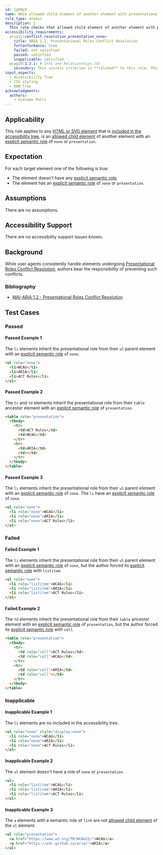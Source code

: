 ```yaml
---
id: 1g88p9
name: ARIA allowed child element of another element with presentational role
rule_type: atomic
description: |
  This rule checks that allowed child element of another element with presentational role does not cause presentational roles conflicts
accessibility_requirements:
  aria12:conflict_resolution_presentation_none:
    title: ARIA 1.2, Presentational Roles Conflict Resolution
    forConformance: true
    failed: not satisfied
    passed: satisfied
    inapplicable: satisfied
  wcag20:1.3.1: # Info and Relationships (A)
    secondary: This success criterion is **related** to this rule. This is because ancestor elements assigned a presentational role with semantic allowed child elements may prevents assistive technologies to convey relationship details, potentially leading to WCAG violations. Some of the examples that either pass or fail overlap with this success criterion.
input_aspects:
  - Accessibility Tree
  - CSS styling
  - DOM Tree
acknowledgments:
  authors:
    - Giacomo Petri
---
```


## Applicability

This rule applies to any [HTML or SVG element][] that is [included in the accessibility tree][], is an [allowed child element](https://w3c.github.io/aria/#mustContain) of another element with an [explicit semantic role][] of `none` or `presentation`.

## Expectation

For each target element one of the following is true:
- The element doesn't have any [explicit semantic role][];
- The element has an [explicit semantic role][] of `none` or `presentation`.

## Assumptions

There are no assumptions.

## Accessibility Support

There are no accessibility support issues known.

## Background

While user agents consistently handle elements undergoing [Presentational Roles Conflict Resolution][], authors bear the responsibility of preventing such conflicts.

### Bibliography

- [WAI-ARIA 1.2 - Presentational Roles Conflict Resolution][Presentational Roles Conflict Resolution]

## Test Cases

### Passed

#### Passed Example 1

The `li` elements inherit the presentational role from their `ul` parent element with an [explicit semantic role][] of `none`.

```html
<ul role="none">
  <li>WCAG</li>
  <li>ARIA</li>
  <li>ACT Rules</li>
</ul>
```

#### Passed Example 2

The `tr` and `td` elements inherit the presentational role from their `table` ancestor element with an [explicit semantic role][] of `presentation`.

```html
<table role="presentation">
  <tbody>
    <tr>
      <td>ACT Rules</td>
      <td>WCAG</td>
    </tr>
    <tr>
      <td>ARIA</td>
      <td></td>
    </tr>
  </tbody>
</table>
```

#### Passed Example 3

The `li` elements inherit the presentational role from their `ul` parent element with an [explicit semantic role][] of `none`. The `li` have an [explicit semantic role][] of `none`.

```html
<ul role="none">
  <li role="none">WCAG</li>
  <li role="none">ARIA</li>
  <li role="none">ACT Rules</li>
</ul>
```

### Failed

#### Failed Example 1

The `li` elements inherit the presentational role from their `ul` parent element with an [explicit semantic role][] of `none`, but the author forced its [explicit semantic role][] with `listitem`.

```html
<ul role="none">
  <li role="listitem">WCAG</li>
  <li role="listitem">ARIA</li>
  <li role="listitem">ACT Rules</li>
</ul>
```

#### Failed Example 2

The `td` elements inherit the presentational role from their `table` ancestor element with an [explicit semantic role][] of `presentation`, but the author forced its [explicit semantic role][] with `cell`.

```html
<table role="presentation">
  <tbody>
    <tr>
      <td role="cell">ACT Rules</td>
      <td role="cell">WCAG</td>
    </tr>
    <tr>
      <td role="cell">ARIA</td>
      <td role="cell"></td>
    </tr>
  </tbody>
</table>
```

### Inapplicable

#### Inapplicable Example 1

The `li` elements are no included in the accessibility tree.

```html
<ul role="none" style="display:none">
  <li role="none">WCAG</li>
  <li role="none">ARIA</li>
  <li role="none">ACT Rules</li>
</ul>
```

#### Inapplicable Example 2

The `ul` element doesn't have a role of `none` or `presentation`.

```html
<ul>
  <li role="listitem">WCAG</li>
  <li role="listitem">ARIA</li>
  <li role="listitem">ACT Rules</li>
</ul>
```

#### Inapplicable Example 3

The `a` elements with a semantic role of `link` are not [allowed child element](https://w3c.github.io/aria/#mustContain) of the `ul` element.

```html
<ul role="presentation">
  <a href="https://www.w3.org/TR/WCAG22/">WCAG</a>
  <a href="https://w3c.github.io/aria/">ARIA</a>
</ul>
```

[explicit semantic role]: #explicit-role 'Definition of Explicit Role'
[included in the accessibility tree]: #included-in-the-accessibility-tree 'Definition of Included in the Accessibility Tree'
[presentational roles conflict resolution]: https://www.w3.org/TR/wai-aria-1.2/#conflict_resolution_presentation_none 'Presentational Roles Conflict Resolution'
[html or svg element]: #namespaced-element
